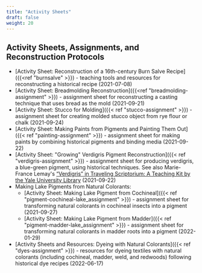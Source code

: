 ```yaml
---
title: "Activity Sheets"
draft: false
weight: 20
---
```


## Activity Sheets, Assignments, and Reconstruction Protocols
- [Activity Sheet: Reconstruction of a 16th-century Burn Salve Recipe]({{<ref "burnsalve" >}}) - teaching tools and resources for reconstructing a historical recipe (2021-07-08)
- [Activity Sheet: Breadmolding Reconstruction]({{<ref "breadmolding-assignment" >}}) - assignment sheet for reconstructing a casting technique that uses bread as the mold (2021-09-21)
- [Activity Sheet: Stucco for Molding]({{< ref "stucco-assignment" >}}) - assignment sheet for creating molded stucco object from rye flour or chalk (2021-09-24)
- [Activity Sheet: Making Paints from Pigments and Painting Them Out]({{< ref "painting-assignment" >}}) - assignment sheet for making paints by combining historical pigments and binding media (2021-09-22)
- [Activity Sheet: "Growing" Verdigris Pigment Reconstruction]({{< ref "verdigris-assignment" >}}) - assignment sheet for producing verdigris, a blue-green pigment, using historical techniques. See also Marie-France Lemay's [“Verdigris” in Traveling Scriptorium: A Teaching Kit by the Yale University Library](https://travelingscriptorium.com/2013/01/17/verdigris/) (2021-09-22)
- Making Lake Pigments from Natural Colorants:
     - [Activity Sheet: Making Lake Pigment from Cochineal]({{< ref "pigment-cochineal-lake_assignment" >}}) - assignment sheet for transforming natural colorants in cochineal insects into a pigment (2021-09-27)
     - [Activity Sheet: Making Lake Pigment from Madder]({{< ref "pigment-madder-lake_assignment" >}}) - assignment sheet for transforming natural colorants in madder roots into a pigment (2022-01-29)
- [Activity Sheets and Resources: Dyeing with Natural Colorants]({{< ref "dyes-assignment" >}}) - resources for dyeing textiles with natural colorants (including cochineal, madder, weld, and redwoods) following historical dye recipes (2022-06-17)
